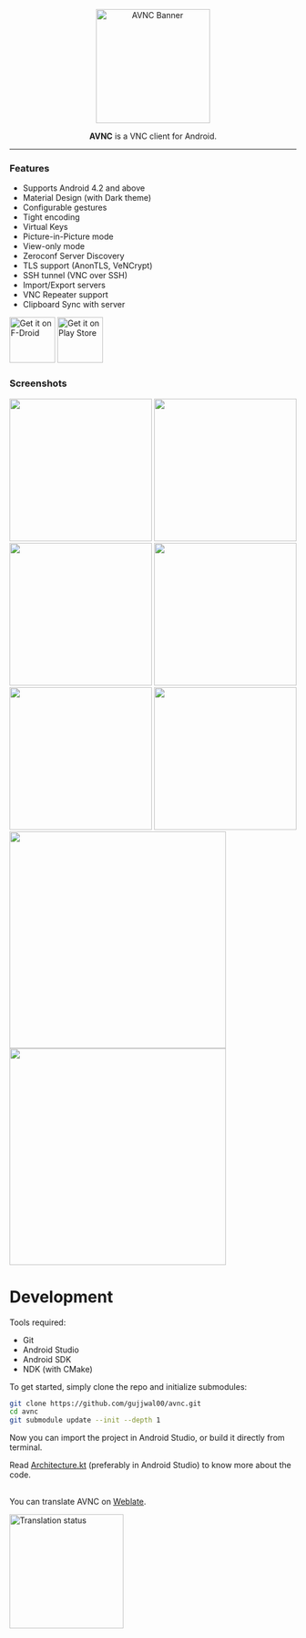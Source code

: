 
<p align="center"><img src="metadata/en-US/branding/wordmark.svg" alt="AVNC Banner" height="200"></img></a>


<p align="center"> <b>AVNC</b> is a VNC client for Android. </p>

-------------------------------------------------------------------------------


### Features
- Supports Android 4.2 and above
- Material Design (with Dark theme)
- Configurable gestures
- Tight encoding
- Virtual Keys
- Picture-in-Picture mode
- View-only mode
- Zeroconf Server Discovery
- TLS support (AnonTLS, VeNCrypt)
- SSH tunnel (VNC over SSH)
- Import/Export servers
- VNC Repeater support
- Clipboard Sync with server

[<img src="https://fdroid.gitlab.io/artwork/badge/get-it-on.png" alt="Get it on F-Droid" height="80">](https://f-droid.org/packages/com.gaurav.avnc/)
[<img src="https://play.google.com/intl/en_us/badges/static/images/badges/en_badge_web_generic.png" alt="Get it on Play Store" height="80">](https://play.google.com/store/apps/details?id=com.gaurav.avnc)

### Screenshots

[<img src="metadata/en-US/images/phoneScreenshots/1.jpg" width="250">](metadata/en-US/images/phoneScreenshots/1.jpg)
[<img src="metadata/en-US/images/phoneScreenshots/2.jpg" width="250">](metadata/en-US/images/phoneScreenshots/2.jpg)
[<img src="metadata/en-US/images/phoneScreenshots/3.jpg" width="250">](metadata/en-US/images/phoneScreenshots/3.jpg)
[<img src="metadata/en-US/images/phoneScreenshots/4.jpg" width="250">](metadata/en-US/images/phoneScreenshots/4.jpg)
[<img src="metadata/en-US/images/phoneScreenshots/5.jpg" width="250">](metadata/en-US/images/phoneScreenshots/5.jpg)
[<img src="metadata/en-US/images/phoneScreenshots/6.jpg" width="250">](metadata/en-US/images/phoneScreenshots/6.jpg)
[<img src="metadata/en-US/images/phoneScreenshots/7.jpg" width="380">](metadata/en-US/images/phoneScreenshots/7.jpg)
[<img src="metadata/en-US/images/phoneScreenshots/8.jpg" width="380">](metadata/en-US/images/phoneScreenshots/8.jpg)

  
Development
===========

Tools required:

- Git 
- Android Studio
- Android SDK
- NDK (with CMake)

To get started, simply clone the repo and initialize submodules:

```bash
git clone https://github.com/gujjwal00/avnc.git
cd avnc
git submodule update --init --depth 1
```

Now you can import the project in Android Studio, or build it directly from terminal.

Read [Architecture.kt](app/src/main/java/com/gaurav/avnc/Architecture.kt) (preferably in
Android Studio) to know more about the code.


##
You can translate AVNC on [Weblate](https://hosted.weblate.org/engage/avnc/).

[<img src="https://hosted.weblate.org/widgets/avnc/-/open-graph.png" alt="Translation status" height="200" />](https://hosted.weblate.org/engage/avnc/)
